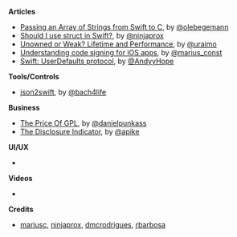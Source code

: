 **Articles**

* [Passing an Array of Strings from Swift to C](https://oleb.net/blog/2016/10/swift-array-of-c-strings/), by [@olebegemann](https://twitter.com/olebegemann)
* [Should I use struct in Swift?](https://ninjapro.wordpress.com/2016/10/28/should-i-use-struct-in-swift/), by [@ninjaprox](https://twitter.com/ninjaprox)
* [Unowned or Weak? Lifetime and Performance](https://www.uraimo.com/2016/10/27/unowned-or-weak-lifetime-and-performance/), by [@uraimo](https://twitter.com/uraimo)
* [Understanding code signing for iOS apps](https://engineering.nodesagency.com/articles/iOS/Understanding-code-signing-for-iOS-apps/), by [@marius_const](https://www.twitter.com/marius_const)
* [Swift: UserDefaults protocol](https://medium.com/swift-programming/swift-userdefaults-protocol-4cae08abbf92), by [@AndyyHope](https://twitter.com/AndyyHope)

**Tools/Controls**

* [json2swift](https://github.com/ijoshsmith/json2swift), by [@bach4life](https://twitter.com/bach4life)

**Business**

* [The Price Of GPL](http://bitsplitting.org/2016/10/30/the-price-of-gpl/), by [@danielpunkass](https://twitter.com/danielpunkass/)
* [The Disclosure Indicator](http://www.allenpike.com/2016/disclosure-indicator/), by [@apike](http://www.twitter.com/apike/)

**UI/UX**

* 


**Videos**

* 

**Credits**

* [mariusc](https://github.com/mariusc), [ninjaprox](https://github.com/ninjaprox), [dmcrodrigues](https://github.com/dmcrodrigues), [rbarbosa](https://github.com/rbarbosa)

